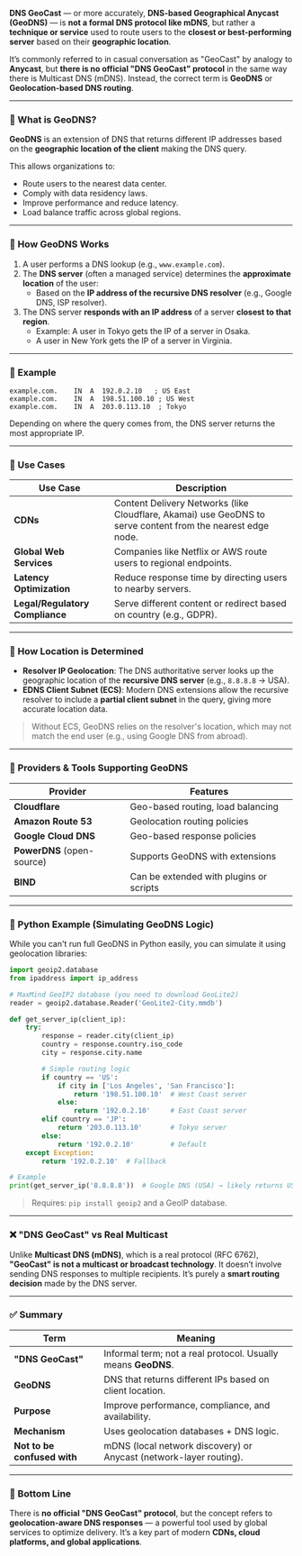 **DNS GeoCast** — or more accurately, **DNS-based Geographical Anycast (GeoDNS)** — is **not a formal DNS protocol like mDNS**, but rather a **technique or service** used to route users to the **closest or best-performing server** based on their **geographic location**.

It’s commonly referred to in casual conversation as "GeoCast" by analogy to **Anycast**, but **there is no official "DNS GeoCast" protocol** in the same way there is Multicast DNS (mDNS). Instead, the correct term is **GeoDNS** or **Geolocation-based DNS routing**.

---

### 🔹 What is GeoDNS?

**GeoDNS** is an extension of DNS that returns different IP addresses based on the **geographic location of the client** making the DNS query.

This allows organizations to:

- Route users to the nearest data center.
- Comply with data residency laws.
- Improve performance and reduce latency.
- Load balance traffic across global regions.

---

### 🔹 How GeoDNS Works

1. A user performs a DNS lookup (e.g., `www.example.com`).
2. The **DNS server** (often a managed service) determines the **approximate location** of the user:
   - Based on the **IP address of the recursive DNS resolver** (e.g., Google DNS, ISP resolver).
3. The DNS server **responds with an IP address** of a server **closest to that region**.
   - Example: A user in Tokyo gets the IP of a server in Osaka.
   - A user in New York gets the IP of a server in Virginia.

---

### 🔹 Example

```dns
example.com.    IN  A  192.0.2.10   ; US East
example.com.    IN  A  198.51.100.10 ; US West
example.com.    IN  A  203.0.113.10  ; Tokyo
```

Depending on where the query comes from, the DNS server returns the most appropriate IP.

---

### 🔹 Use Cases

| Use Case                        | Description                                                                                                 |
| ------------------------------- | ----------------------------------------------------------------------------------------------------------- |
| **CDNs**                        | Content Delivery Networks (like Cloudflare, Akamai) use GeoDNS to serve content from the nearest edge node. |
| **Global Web Services**         | Companies like Netflix or AWS route users to regional endpoints.                                            |
| **Latency Optimization**        | Reduce response time by directing users to nearby servers.                                                  |
| **Legal/Regulatory Compliance** | Serve different content or redirect based on country (e.g., GDPR).                                          |

---

### 🔹 How Location is Determined

- **Resolver IP Geolocation**: The DNS authoritative server looks up the geographic location of the **recursive DNS server** (e.g., `8.8.8.8` → USA).
- **EDNS Client Subnet (ECS)**: Modern DNS extensions allow the recursive resolver to include a **partial client subnet** in the query, giving more accurate location data.

> Without ECS, GeoDNS relies on the resolver's location, which may not match the end user (e.g., using Google DNS from abroad).

---

### 🔹 Providers & Tools Supporting GeoDNS

| Provider                   | Features                                |
| -------------------------- | --------------------------------------- |
| **Cloudflare**             | Geo-based routing, load balancing       |
| **Amazon Route 53**        | Geolocation routing policies            |
| **Google Cloud DNS**       | Geo-based response policies             |
| **PowerDNS** (open-source) | Supports GeoDNS with extensions         |
| **BIND**                   | Can be extended with plugins or scripts |

---

### 🔹 Python Example (Simulating GeoDNS Logic)

While you can't run full GeoDNS in Python easily, you can simulate it using geolocation libraries:

```python
import geoip2.database
from ipaddress import ip_address

# MaxMind GeoIP2 database (you need to download GeoLite2)
reader = geoip2.database.Reader('GeoLite2-City.mmdb')

def get_server_ip(client_ip):
    try:
        response = reader.city(client_ip)
        country = response.country.iso_code
        city = response.city.name

        # Simple routing logic
        if country == 'US':
            if city in ['Los Angeles', 'San Francisco']:
                return '198.51.100.10'  # West Coast server
            else:
                return '192.0.2.10'     # East Coast server
        elif country == 'JP':
            return '203.0.113.10'       # Tokyo server
        else:
            return '192.0.2.10'         # Default
    except Exception:
        return '192.0.2.10'  # Fallback

# Example
print(get_server_ip('8.8.8.8'))  # Google DNS (USA) → likely returns US IP
```

> Requires: `pip install geoip2` and a GeoIP database.

---

### ❌ "DNS GeoCast" vs Real Multicast

Unlike **Multicast DNS (mDNS)**, which is a real protocol (RFC 6762), **"GeoCast" is not a multicast or broadcast technology**. It doesn’t involve sending DNS responses to multiple recipients. It’s purely a **smart routing decision** made by the DNS server.

---

### ✅ Summary

| Term                        | Meaning                                                            |
| --------------------------- | ------------------------------------------------------------------ |
| **"DNS GeoCast"**           | Informal term; not a real protocol. Usually means **GeoDNS**.      |
| **GeoDNS**                  | DNS that returns different IPs based on client location.           |
| **Purpose**                 | Improve performance, compliance, and availability.                 |
| **Mechanism**               | Uses geolocation databases + DNS logic.                            |
| **Not to be confused with** | mDNS (local network discovery) or Anycast (network-layer routing). |

---

### 📝 Bottom Line

There is **no official "DNS GeoCast" protocol**, but the concept refers to **geolocation-aware DNS responses** — a powerful tool used by global services to optimize delivery. It’s a key part of modern **CDNs, cloud platforms, and global applications**.
